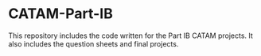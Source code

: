 # CATAM-Part-IB
This repository includes the code written for the Part IB CATAM projects. It also includes the question sheets and final projects.
